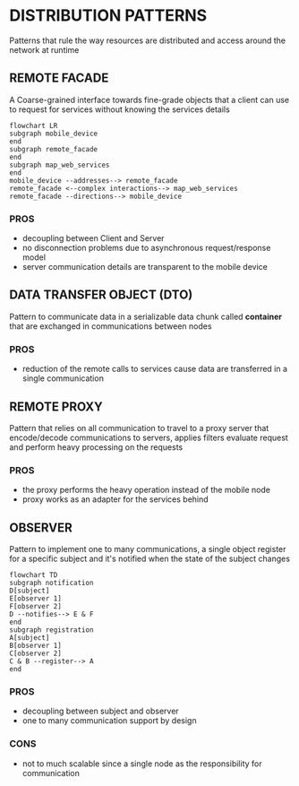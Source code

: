 # DISTRIBUTION PATTERNS

Patterns that rule the way resources are distributed and access around the network at runtime

## REMOTE FACADE

A Coarse-grained interface towards fine-grade objects that a client can use to request for services without knowing the services details

```mermaid
flowchart LR
subgraph mobile_device
end
subgraph remote_facade
end
subgraph map_web_services
end
mobile_device --addresses--> remote_facade 
remote_facade <--complex interactions--> map_web_services
remote_facade --directions--> mobile_device
```
### PROS
- decoupling between Client and Server
-  no disconnection problems due to asynchronous request/response model
-  server communication details are transparent to the mobile device

## DATA TRANSFER OBJECT (DTO)

Pattern to communicate data in a serializable data chunk called **container**  that are exchanged in communications between nodes

### PROS

- reduction of the remote calls to services cause data are transferred in a single communication

## REMOTE PROXY

Pattern that relies on all communication to travel to a proxy server that encode/decode communications to servers, applies filters evaluate request and perform heavy processing on the requests

### PROS

- the proxy performs the heavy operation instead of the mobile node
- proxy works as an adapter for the services behind

## OBSERVER

Pattern to implement one to many communications, a single object register for a specific subject and it's notified when the state of the subject changes

```mermaid
flowchart TD
subgraph notification
D[subject]
E[observer 1]
F[observer 2]
D --notifies--> E & F
end
subgraph registration
A[subject]
B[observer 1]
C[observer 2]
C & B --register--> A
end
```

### PROS

- decoupling between subject and observer
- one to many communication support by design

### CONS

- not to much scalable since a single node as the responsibility for communication
